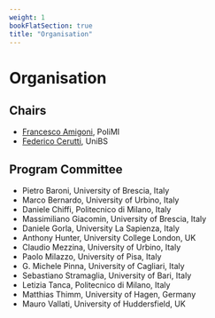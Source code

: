 ```yaml
---
weight: 1
bookFlatSection: true
title: "Organisation"
---
```


# Organisation

## Chairs 
* [Francesco Amigoni](https://amigoni.faculty.polimi.it), PoliMI
* [Federico Cerutti](https://federico-cerutti.unibs.it/), UniBS

## Program Committee
* Pietro Baroni, University of Brescia, Italy
* Marco Bernardo, University of Urbino, Italy
* Daniele Chiffi, Politecnico di Milano, Italy
* Massimiliano Giacomin, University of Brescia, Italy
* Daniele Gorla, University La Sapienza, Italy
* Anthony Hunter, University College London, UK
* Claudio Mezzina, University of Urbino, Italy
* Paolo Milazzo, University of Pisa, Italy
* G. Michele Pinna, University of Cagliari, Italy
* Sebastiano Stramaglia, University of Bari, Italy
* Letizia Tanca, Politecnico di Milano, Italy
* Matthias Thimm, University of Hagen, Germany
* Mauro Vallati, University of Huddersfield, UK
